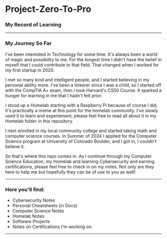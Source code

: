 # Project-Zero-To-Pro

### My Record of Learning

---
### My Journey So Far

I've been interested in Technology for some time. It's always been a world of magic and possibility to me. For the longest time I didn't have the belief in myself that I could contribute to that field. That changed when I worked for my first startup in 2020.

I met so many kind and intelligent people, and I started believing in my personal ability more. I've been a tinkerer since I was a child, so I started off with the CompTIA A+ exam, then I took Harvard's CS50 Course. It sparked a hunger for learning in me that I hadn't felt prior. 

I stood up a Homelab starting with a Raspberry Pi because of course I did, it's practically a meme at this point for the homelab community. I've slowly used it to learn and experiement, please feel free to read all about it in my Homelab folder in this repository. 

I next enrolled in my local community college and started taking math and computer science courses. In Summer of 2024 I applied for the Computer Science program at University of Colorado Boulder, and I got in, I couldn't believe it. 

So that's where this repo comes in. As I continue through my Computer Science Education, my Homelab and learning Cybersecurity and earning certifications, please feel free to check in on my notes. Not only are they here to help me but hopefully they can be of use to you as well! 

---

### Here you'll find: 

- Cybersecurity Notes
- Personal Cheatsheets (in Docs)
- Computer Science Notes
- Homelab Notes
- Software-Projects
- Notes on Certifications I'm working on.

---
